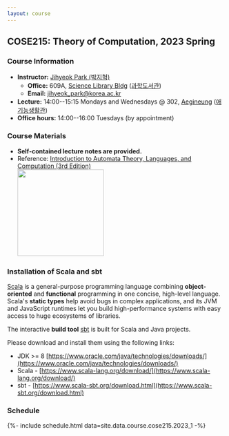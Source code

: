 ```yaml
---
layout: course
---
```

## COSE215: Theory of Computation, 2023 Spring

### Course Information

- **Instructor:** [Jihyeok Park (박지혁)](/members/jihyeok.park)
  - **Office:** 609A,
    [Science Library Bldg](https://goo.gl/maps/dJTtjpZEHCC4Xv5t5)
    ([과학도서관](https://naver.me/5Y1oxNnH))
  - **Email:** [jihyeok_park@korea.ac.kr](mailto:jihyeok_park@korea.ac.kr)
- **Lecture:** 14:00--15:15 Mondays and Wednesdays @ 302,
  [Aegineung](https://goo.gl/maps/ZvwWbCB9WAuXgjs2A)
  ([애기능생활관](https://naver.me/GEAdeVYu))
- **Office hours:** 14:00--16:00 Tuesdays (by appointment)

### Course Materials

- **Self-contained lecture notes are provided.**
- Reference: [Introduction to Automata Theory, Languages, and Computation (3rd Edition)](http://infolab.stanford.edu/~ullman/ialc.html) <br>
  [<img src="https://m.media-amazon.com/images/I/41d4NezeXCL.jpg"
  width=200px/>](https://www.amazon.com/exec/obidos/ASIN/0321455363/acmorg-20)

### Installation of Scala and sbt

[Scala](https://www.scala-lang.org/) is a general-purpose programming language
combining **object-oriented** and **functional** programming in one concise,
high-level language. Scala's **static types** help avoid bugs in complex
applications, and its JVM and JavaScript runtimes let you build high-performance
systems with easy access to huge ecosystems of libraries.

The interactive **build tool** [sbt](https://www.scala-sbt.org/) is built for
Scala and Java projects.

Please download and install them using the following links:
- JDK >= 8 [https://www.oracle.com/java/technologies/downloads/](https://www.oracle.com/java/technologies/downloads/)
- Scala - [https://www.scala-lang.org/download/](https://www.scala-lang.org/download/)
- sbt - [https://www.scala-sbt.org/download.html](https://www.scala-sbt.org/download.html)


### Schedule

<!-- load schedule with PDF files -->
{%- include schedule.html data=site.data.course.cose215.2023_1 -%}

